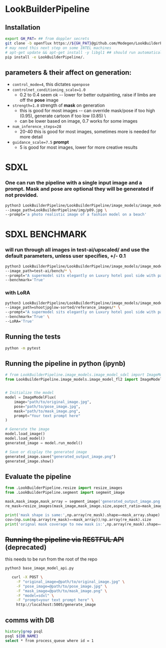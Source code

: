 # LookBuilderPipeline

## Installation

```bash
export GH_PAT= ## from doppler secrets
git clone -b openflux https://${GH_PAT}@github.com/Modegen/LookBuilderPipeline.git
# may need this next step on some INTEL machines
# apt-get update && apt-get install -y libgl1 ## should run automatically in install step
pip install -e LookBuilderPipeline/.
```
## parameters & their affect on generation:

  - `control_mode=4`,  this dictates `openpose` 
  - `controlnet_conditioning_scale=1.0`
    - 0.2 to 0.4 seem ok -- lower for better outpainting, raise if limbs are off the **pose** image
  - `strength=1.0` strength of **mask** on generation
    - this is good for most images -- can override mask/pose if too high (0.95), generate cartoon if too low (0.85) \
    - can be lower based on image, 0.7 works for some images
  - `num_inference_steps=28`
    - 20-40 this is good for most images, sometimes more is needed for more detail
  - `guidance_scale=7.5` **prompt**
    - 5 is good for most images, lower for more creative results

# SDXL
### One can run the pipeline with a single input image and a prompt. Mask and pose are optional they will be generated if not provided.
```bash
python3 LookBuilderPipeline/LookBuilderPipeline/image_models/image_model_sdxl.py \
--image_path=LookBuilderPipeline/img/p09.jpg \
--prompt='a photo realistic image of a fashion model on a beach'
```
# SDXL BENCHMARK
### will run through all images in test-ai/upscaled/ and use the default parameters, unless user specifies, +/- 0.1

```bash
python3 LookBuilderPipeline/LookBuilderPipeline/image_models/image_model_sdxl.py \
--image_path=test-ai/bench/* \
--prompt="A supermodel sits elegantly on Luxury hotel pool side with palms at night, skin reflects hotel in the desert surrounded by dark, rugged terrain and towering volcanic peaks. She wears high-fashion clothing, contrasting with the dramatic landscape. Her hair flows gently in the wind as she gazes into the distance, under a moody sky with soft light breaking through the clouds. The scene blends natural beauty with modern glamour, highlighting the model against the striking volcanic background." \
--benchmark='True'
```
### with LoRA
```bash
python3 LookBuilderPipeline/LookBuilderPipeline/image_models/image_model_sdxl.py \
--image_path=shootjpglow-sorted/referance_images/* \
--prompt="A supermodel sits elegantly on Luxury hotel pool side with palms at night, skin reflects hotel in the desert surrounded by dark rugged terrain and towering volcanic peaks. She wears high-fashion clothing, contrasting with the dramatic landscape. Her hair flows gently in the wind as she gazes into the distance, under a moody sky with soft light breaking through the clouds. The scene blends natural beauty with modern glamour, highlighting the model against the striking volcanic background." \
--benchmark='True' \
--LoRA='True'
```

## Running the tests

```bash
python -m pytest
```

## Running the pipeline in python (ipynb)

```python
# from LookBuilderPipeline.image_models.image_model_sdxl import ImageModelSDXL
from LookBuilderPipeline.image_models.image_model_fl2 import ImageModelFlux


# Initialize the model
model = ImageModelFlux(
    image="path/to/original_image.jpg",
    pose="path/to/pose_image.jpg",
    mask="path/to/mask_image.png",
    prompt="Your text prompt here"
)

# Generate the image
model.load_image()
model.load_model()
generated_image = model.run_model()

# Save or display the generated image
generated_image.save("generated_output_image.png")
generated_image.show()

```

## Evaluate the pipeline

```python
from .LookBuilderPipeline.resize import resize_images
from .LookBuilderPipeline.segment import segment_image

mask,mask_image,mask_array = segment_image('generated_output_image.png',inverse=True,additional_option='shoe')
re_mask=resize_images(mask_image,mask_image.size,aspect_ratio=mask_image.size[0]/mask_image.size[1])

print('mask shape is same:',np.array(re_mask).shape==mask_array.shape)
cov=(np.sum(np.array(re_mask)==mask_array))/np.array(re_mask).size
print('orignal mask coverage to new mask is:',np.array(re_mask).shape==mask_array.shape)

```

## ~~Running the pipeline via RESTFUL API~~ (deprecated)
this needs to be run from the root of the repo
```bash
python3 base_image_model_api.py  
```
```bash
   curl -X POST \
     -F "original_image=@path/to/original_image.jpg" \
     -F "pose_image=@path/to/pose_image.jpg" \
     -F "mask_image=@path/to/mask_image.png" \
     -F "model=sdxl" \
     -F "prompt=your text prompt here" \
     http://localhost:5005/generate_image
```

## comms with DB

```bash
history|grep psql
psql ${DB_NAME}
select * from process_queue where id = 1

```
